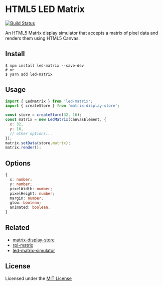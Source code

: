 # HTML5 LED Matrix 

[![Build Status](https://travis-ci.org/sallar/led-matrix.svg?branch=master)](https://travis-ci.org/sallar/led-matrix)

An HTML5 Matrix display simulator that accepts a matrix of pixel data and renders them using HTML5 Canvas.

## Install

```shell
$ npm install led-matrix --save-dev
# or
$ yarn add led-matrix
```

## Usage

```js
import { LedMatrix } from 'led-matrix';
import { createStore } from 'matrix-display-store';

const store = createStore(32, 16);
const matrix = new LedMatrix(canvasElement, {
  x: 32,
  y: 16,
  // other options...
});
matrix.setData(store.matrix);
matrix.render();
```

## Options

``` typescript
{
  x: number;
  y: number;
  pixelWidth: number;
  pixelHeight: number;
  margin: number;
  glow: boolean;
  animated: boolean;
}
```

## Related

+ [matrix-display-store](https://github.com/sallar/matrix-display-store)
+ [rpi-matrix](https://github.com/sallar/rpi-matrix)
+ [led-matrix-simulator](https://github.com/sallar/led-matrix-simulator)

## License

Licensed under the [MIT License](LICENSE)
